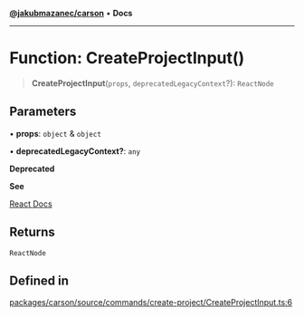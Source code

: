 [**@jakubmazanec/carson**](../README.md) • **Docs**

---

# Function: CreateProjectInput()

> **CreateProjectInput**(`props`, `deprecatedLegacyContext`?): `ReactNode`

## Parameters

• **props**: `object` & `object`

• **deprecatedLegacyContext?**: `any`

**Deprecated**

**See**

[React Docs](https://legacy.reactjs.org/docs/legacy-context.html#referencing-context-in-lifecycle-methods)

## Returns

`ReactNode`

## Defined in

[packages/carson/source/commands/create-project/CreateProjectInput.ts:6](https://github.com/jakubmazanec/tools/blob/e8ae4d79f84effbab1b79b1c88222a54b84f3504/packages/carson/source/commands/create-project/CreateProjectInput.ts#L6)
